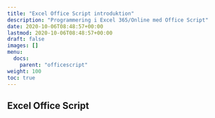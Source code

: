 ```yaml
---
title: "Excel Office Script introduktion"
description: "Programmering i Excel 365/Online med Office Script"
date: 2020-10-06T08:48:57+00:00
lastmod: 2020-10-06T08:48:57+00:00
draft: false
images: []
menu:
  docs:
    parent: "officescript"
weight: 100
toc: true
---
```


## Excel Office Script

